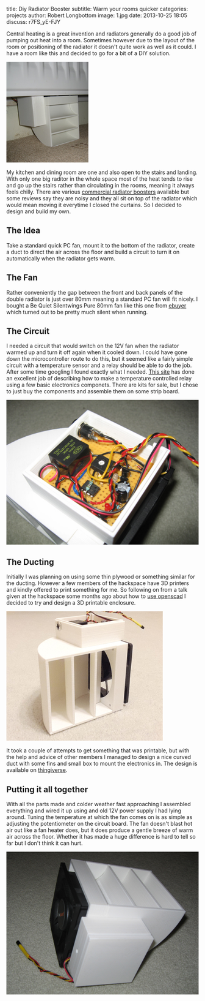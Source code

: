 title:        Diy Radiator Booster
subtitle:     Warm your rooms quicker
categories:   projects
author:       Robert Longbottom
image:        1.jpg
date:         2013-10-25 18:05
discuss:      r7FS_yE-FJY

Central heating is a great invention and radiators generally do a 
good job of pumping out heat into a room.  Sometimes however due
to the layout of the room or positioning of the radiator it
doesn't quite work as well as it could.  I have a room like this
and decided to go for a bit of a DIY solution.

<!-- more -->

![Booster in place](2.jpg)

My kitchen and dining room are one and also open to the stairs 
and landing.  With only one big raditor in the whole space most 
of the heat tends to rise and go up the stairs rather than circulating
in the rooms, meaning it always feels chilly.  There are various
[commercial radiator boosters](http://www.nigelsecostore.com/acatalog/Radiator_Booster.html)
available but some reviews say they are noisy and they all sit on top of
the radiator which would mean moving it everytime I closed the 
curtains.  So I decided to design and build my own.

## The Idea

Take a standard quick PC fan, mount it to the bottom of the radiator, 
create a duct to direct the air across the floor and build a circuit
to turn it on automatically when the radiator gets warm.

## The Fan

Rather conveniently the gap between the front and back panels of 
the double radiator is just over 80mm meaning a standard PC fan
will fit nicely.  I bought a Be Quiet Silentwings Pure 80mm fan
like this one from [ebuyer](http://www.ebuyer.com/409820-be-quiet-silentwings-pure-80mm-bl041)
which turned out to be pretty much silent when running.

## The Circuit

I needed a circuit that would switch on the 12V fan when the 
radiator warmed up and turn it off again when it cooled down.
I could have gone down the microcontroller route to do this, but 
it seemed like a fairly simple circuit with a temperature
sensor and a relay should be able to do the job.  After some time
googling I found exactly what I needed.  [This site](http://www.escol.com.my/Projects/Project-03%28Thermostat-1%29/Proj-03.html) 
has done an excellent job of describing how to make a temperature 
controlled relay using a few basic electronics componets.  There are
kits for sale, but I chose to just buy the components and assemble
them on some strip board.

![Circuit](3.jpg)

## The Ducting

Initially I was planning on using some thin plywood or something
similar for the ducting.  However a few members of the hackspace
have 3D printers and kindly offered to print something for me.
So following on from a talk given at the hackspace some months
ago about how to [use openscad](https://groups.google.com/forum/#!topic/swindon-hackspace/PvvfdYWvo0c) 
I decided to try and design a 3D printable enclosure.

![Ducting](4.jpg)

It took a couple of attempts to get something that was printable, 
but with the help and advice of other members I managed to design
a nice curved duct with some fins and small box to mount the electronics 
in.  The design is available on [thingiverse](http://www.thingiverse.com/thing:168527).

## Putting it all together

With all the parts made and colder weather fast approaching I 
assembled everything and wired it up using and old 12V power
supply I had lying around.  Tuning the temperature at which the
fan comes on is as simple as adjusting the potentiometer
on the circuit board.  The fan doesn't blast hot air out like a
fan heater does, but it does produce a gentle breeze of warm
air across the floor.  Whether it has made a huge difference
is hard to tell so far but I don't think it can hurt.

![Complete](5.jpg)
